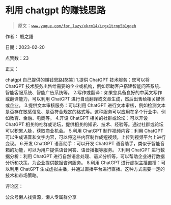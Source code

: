 # 利用 chatgpt 的赚钱思路

> 原文：[`www.yuque.com/for_lazy/xkrm14/irgx1trnp5b1gqeh`](https://www.yuque.com/for_lazy/xkrm14/irgx1trnp5b1gqeh)

作者： 楓之語

日期：2023-02-20

点赞数：23

正文：

chatgpt 自己提供的赚钱思路[憨笑] 1.提供 ChatGPT 技术服务：您可以将 ChatGPT 技术服务出售给需要的企业或机构，例如帮助客户搭建智能问答系统、智能客服系统、智能广告系统等。 2.写作或翻译：如果您具备良好的中英文写作或翻译能力，可以利用 ChatGPT 进行自动翻译或文章生成，然后出售给相关媒体或企业。 3.提供文本审核服务：可以利用 ChatGPT 进行文本审核，例如检测文本是否存在敏感信息、是否符合规定的格式等。这种服务可以应用在多个行业中，例如教育、金融、电商等。 4.开设 ChatGPT 相关的社群或论坛：可以开设 ChatGPT 相关的社群或论坛，提供相关的知识、技术、经验等。通过社群或论坛可以积累人脉，获取商业机会。 5.利用 ChatGPT 制作视频内容：利用 ChatGPT 可以生成语音和文字内容，可以将这些内容制作成短视频，上传到视频平台上进行变现。 6.开发 ChatGPT 语音助手：可以开发 ChatGPT 语音助手，类似于智能音箱的功能，可以为用户提供语音问答、语音播报等服务。 7.利用 ChatGPT 进行数据分析：利用 ChatGPT 进行自然语言处理、语义分析等，可以帮助企业进行数据分析和决策，为企业提供数据咨询服务。 8.利用 ChatGPT 进行虚拟主播直播：可以利用 ChatGPT 生成虚拟主播，并通过直播平台进行直播。这种方式需要一定的技术和市场策略。

评论区：

公众号懒人找资源，懒人专属群分享


